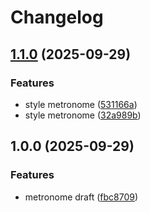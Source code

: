 # Changelog

## [1.1.0](https://github.com/cyck/music-tools/compare/v1.0.0...v1.1.0) (2025-09-29)


### Features

* style metronome ([531166a](https://github.com/cyck/music-tools/commit/531166a3674d20b21346114725c5ffeaef9d8366))
* style metronome ([32a989b](https://github.com/cyck/music-tools/commit/32a989b4b157120fedcc60a30964986080f356c3))

## 1.0.0 (2025-09-29)


### Features

* metronome draft ([fbc8709](https://github.com/cyck/music-tools/commit/fbc8709a62b76c4fd14d1f6115cc73bd6409b98c))
